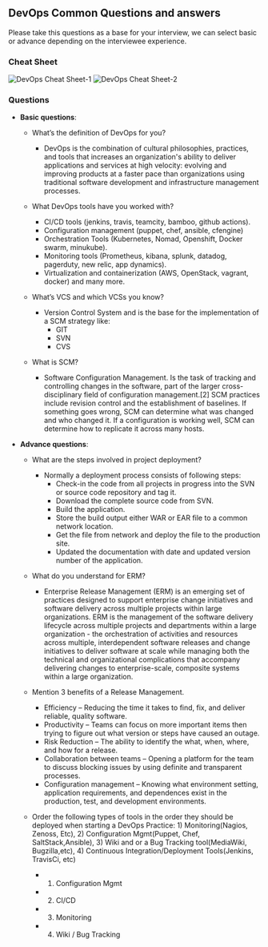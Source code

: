 ## DevOps Common Questions and answers

Please take this questions as a base for your interview, we can select basic or advance depending on the interviewee experience.

### Cheat Sheet

![DevOps Cheat Sheet-1](https://github.com/DigitalOnUs/devops_interviews/blob/master/img/cheat-sheet/devops-cheat-sheet-1.png)
![DevOps Cheat Sheet-2](https://github.com/DigitalOnUs/devops_interviews/blob/master/img/cheat-sheet/devops-cheat-sheet-2.png)

### Questions

- **Basic questions**:
    - What’s the definition of DevOps for you?
        + DevOps is the combination of cultural philosophies, practices, and tools that increases an organization's ability to deliver applications and services at high velocity: evolving and improving products at a faster pace than organizations using traditional software development and infrastructure management processes.
    - What DevOps tools have you worked with?
        + CI/CD tools (jenkins, travis, teamcity, bamboo, github actions).
        + Configuration management (puppet, chef, ansible, cfengine)
        + Orchestration Tools (Kubernetes, Nomad, Openshift, Docker swarm, minukube).
        + Monitoring tools (Prometheus, kibana, splunk, datadog, pagerduty, new relic, app dynamics).
        + Virtualization and containerization (AWS, OpenStack, vagrant, docker) and many more.
    - What’s VCS and which VCSs you know?
        + Version Control System and is the base for the implementation of a SCM strategy like:
            * GIT
            * SVN
            * CVS

    - What is SCM?
        + Software Configuration Management. Is the task of tracking and controlling changes in the software, part of the larger cross-disciplinary field of configuration management.[2] SCM practices include revision control and the establishment of baselines. If something goes wrong, SCM can determine what was changed and who changed it. If a configuration is working well, SCM can determine how to replicate it across many hosts.


- **Advance questions**:
    - What are the steps involved in project deployment?
        + Normally a deployment process consists of following steps:
            * Check-in the code from all projects in progress into the SVN or source code repository and tag it.
            * Download the complete source code from SVN.
            * Build the application.
            * Store the build output either WAR or EAR file to a common network location.
            * Get the file from network and deploy the file to the production site.
            * Updated the documentation with date and updated version number of the application.
    - What do you understand for ERM?
        + Enterprise Release Management (ERM) is an emerging set of practices designed to support enterprise change initiatives and software delivery across multiple projects within large organizations.  ERM is the management of the software delivery lifecycle across multiple projects and departments within a large organization - the orchestration of activities and resources across multiple, interdependent software releases and change initiatives to deliver software at scale while managing both the technical and organizational complications that accompany delivering changes to enterprise-scale, composite systems within a large organization.

    - Mention 3 benefits of a Release Management.
        + Efficiency  – Reducing the time it takes to find, fix, and deliver reliable, quality software.
        + Productivity – Teams can focus on more important items then trying to figure out what version or steps have caused an outage.
        + Risk Reduction – The ability to identify the what, when, where, and how for a release.
        + Collaboration between teams – Opening a platform for the team to discuss blocking issues by using definite and transparent processes.
        + Configuration management – Knowing what environment setting, application requirements, and dependences exist in the production, test, and development environments.
    - Order the following types of tools in the order they should be deployed when starting a   DevOps Practice: 1) Monitoring(Nagios, Zenoss, Etc), 2) Configuration Mgmt(Puppet, Chef, SaltStack,Ansible), 3) Wiki and or a Bug Tracking tool(MediaWiki, Bugzilla,etc), 4) Continuous Integration/Deployment Tools(Jenkins, TravisCi, etc)
        + 1. Configuration Mgmt
        + 2) CI/CD
        + 3) Monitoring
        + 4) Wiki / Bug Tracking 
   